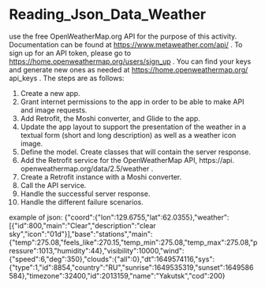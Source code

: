 # Reading_Json_Data_Weather
use the free OpenWeatherMap.org API for the purpose of this activity.
Documentation can be found at https://www.metaweather.com/api/ . To sign up for an
API token, please go to https://home.openweathermap.org/users/sign_up . You can find
your keys and generate new ones as needed at https://home.openweathermap.org/
api_keys .
The steps are as follows:
1. Create a new app.
2. Grant internet permissions to the app in order to be able to make API and
   image requests.
3. Add Retrofit, the Moshi converter, and Glide to the app.
4. Update the app layout to support the presentation of the weather in a textual
   form (short and long description) as well as a weather icon image.
5. Define the model. Create classes that will contain the server response.
6. Add the Retrofit service for the OpenWeatherMap API, https://api.
   openweathermap.org/data/2.5/weather .
7. Create a Retrofit instance with a Moshi converter.
8. Call the API service.
9. Handle the successful server response.
10. Handle the different failure scenarios.

example of json:
{"coord":{"lon":129.6755,"lat":62.0355},"weather":[{"id":800,"main":"Clear","description":"clear sky","icon":"01d"}],"base":"stations","main":{"temp":275.08,"feels_like":270.15,"temp_min":275.08,"temp_max":275.08,"pressure":1013,"humidity":44},"visibility":10000,"wind":{"speed":6,"deg":350},"clouds":{"all":0},"dt":1649574116,"sys":{"type":1,"id":8854,"country":"RU","sunrise":1649535319,"sunset":1649586584},"timezone":32400,"id":2013159,"name":"Yakutsk","cod":200}

